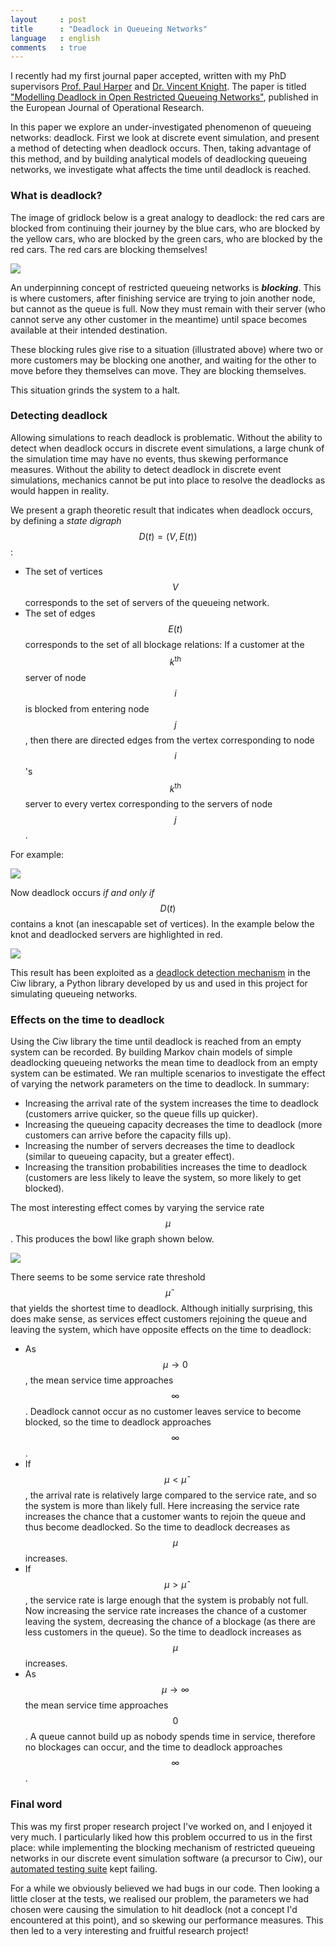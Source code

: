 ```yaml
---
layout     : post
title      : "Deadlock in Queueing Networks"
language   : english
comments   : true
---
```


I recently had my first journal paper accepted, written with my PhD supervisors
[Prof. Paul Harper](http://www.profpaulharper.com/) and
[Dr. Vincent Knight](http://vknight.org/).
The paper is titled ["Modelling Deadlock in Open Restricted Queueing Networks"](http://www.sciencedirect.com/science/article/pii/S0377221717309529),
published in the European Journal of Operational Research.

In this paper we explore an under-investigated phenomenon of queueing networks:
deadlock.
First we look at discrete event simulation, and present a method of detecting
when deadlock occurs.
Then, taking advantage of this method, and by building analytical models of
deadlocking queueing networks, we investigate what affects the time until
deadlock is reached.

### What is deadlock?

The image of gridlock below is a great analogy to deadlock: the red cars are
blocked from continuing their journey by the blue cars, who are blocked by the
yellow cars, who are blocked by the green cars, who are blocked by the red cars.
The red cars are blocking themselves!

![]({{site.baseurl}}/images/gridlock_queueing.png)

An underpinning concept of restricted queueing networks is ***blocking***.
This is where customers, after finishing service are trying to join another
node, but cannot as the queue is full.
Now they must remain with their server (who cannot serve any other customer in
the meantime) until space becomes available at their intended destination.

These blocking rules give rise to a situation (illustrated above) where two or
more customers may be blocking one another, and waiting for the other to move
before they themselves can move.
They are blocking themselves.

This situation grinds the system to a halt.


### Detecting deadlock

Allowing simulations to reach deadlock is problematic.
Without the ability to detect when deadlock occurs in discrete event simulations,
a large chunk of the simulation time may have no events, thus skewing
performance measures.
Without the ability to detect deadlock in discrete event simulations, mechanics
cannot be put into place to resolve the deadlocks as would happen in reality.

We present a graph theoretic result that indicates when deadlock occurs, by
defining a *state digraph* $$D(t) = (V, E(t))$$:

+ The set of vertices $$V$$ corresponds to the set of servers of the queueing
network.
+ The set of edges $$E(t)$$ corresponds to the set of all blockage relations:
If a customer at the $$k^{\text{th}}$$ server of node $$i$$ is blocked from
entering node $$j$$, then there are directed edges from the vertex corresponding
to node $$i$$'s $$k^{\text{th}}$$ server to every vertex corresponding to the
servers of node $$j$$.

For example:

![]({{site.baseurl}}/images/statedigraph.png)

Now deadlock occurs *if and only if* $$D(t)$$ contains a knot (an inescapable
set of vertices).
In the example below the knot and deadlocked servers are highlighted in red.

![]({{site.baseurl}}/images/statedigraph_knot.png)

This result has been exploited as a [deadlock detection mechanism](http://ciw.readthedocs.io/en/latest/Guides/deadlock.html)
in the Ciw library, a Python library developed by us and used in this project
for simulating queueing networks.


### Effects on the time to deadlock

Using the Ciw library the time until deadlock is reached from an empty system
can be recorded.
By building Markov chain models of simple deadlocking queueing networks the mean
time to deadlock from an empty system can be estimated.
We ran multiple scenarios to investigate the effect of varying the network
parameters on the time to deadlock.
In summary:

+ Increasing the arrival rate of the system increases the time to deadlock
(customers arrive quicker, so the queue fills up quicker).
+ Increasing the queueing capacity decreases the time to deadlock (more
customers can arrive before the capacity fills up).
+ Increasing the number of servers decreases the time to deadlock (similar to
queueing capacity, but a greater effect).
+ Increasing the transition probabilities increases the time to deadlock
(customers are less likely to leave the system, so more likely to get blocked).

The most interesting effect comes by varying the service rate $$\mu$$.
This produces the bowl like graph shown below.

![]({{site.baseurl}}/images/varymu1_1Nms.png)

There seems to be some service rate threshold $$\hat{\mu}$$ that yields the
shortest time to deadlock.
Although initially surprising, this does make sense, as services effect
customers rejoining the queue and leaving the system, which have opposite
effects on the time to deadlock:

+ As $$\mu \rightarrow 0$$, the mean service time approaches $$\infty$$.
Deadlock cannot occur as no customer leaves service to become blocked, so the
time to deadlock approaches $$\infty$$.
+ If $$\mu < \hat{\mu}$$, the arrival rate is relatively large compared to the
service rate, and so the system is more than likely full.
Here increasing the service rate increases the chance that a customer wants to
rejoin the queue and thus become deadlocked.
So the time to deadlock decreases as $$\mu$$ increases.
+ If $$\mu > \hat{\mu}$$, the service rate is large enough that the system is
probably not full.
Now increasing the service rate increases the chance of a customer leaving the
system, decreasing the chance of a blockage (as there are less customers in the
queue). So the time to deadlock increases as $$\mu$$ increases.
+ As $$\mu \rightarrow \infty$$ the mean service time approaches $$0$$.
A queue cannot build up as nobody spends time in service, therefore no blockages
can occur, and the time to deadlock approaches $$\infty$$.

### Final word

This was my first proper research project I've worked on, and I enjoyed it very
much.
I particularly liked how this problem occurred to us in the first place: while
implementing the blocking mechanism of restricted queueing networks in our
discrete event simulation software (a precursor to Ciw), our
[automated testing suite](https://www.obeythetestinggoat.com/) kept failing.

For a while we obviously believed we had bugs in our code.
Then looking a little closer at the tests, we realised our problem, the
parameters we had chosen were causing the simulation to hit deadlock (not a
concept I'd encountered at this point), and so skewing our performance measures.
This then led to a very interesting and fruitful research project!